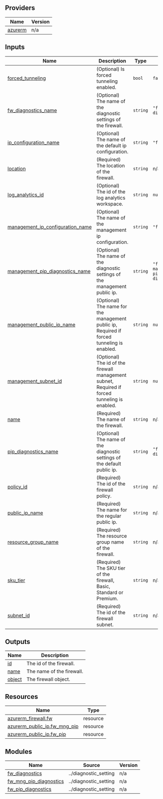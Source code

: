 <!-- BEGIN_TF_DOCS -->

## Providers

| Name | Version |
|------|---------|
| <a name="provider_azurerm"></a> [azurerm](#provider\_azurerm) | n/a |

## Inputs

| Name | Description | Type | Default | Required |
|------|-------------|------|---------|:--------:|
| <a name="input_forced_tunneling"></a> [forced\_tunneling](#input\_forced\_tunneling) | (Optional) Is forced tunneling enabled. | `bool` | `false` | no |
| <a name="input_fw_diagnostics_name"></a> [fw\_diagnostics\_name](#input\_fw\_diagnostics\_name) | (Optional) The name of the diagnostic settings of the firewall. | `string` | `"fw-diagnostics"` | no |
| <a name="input_ip_configuration_name"></a> [ip\_configuration\_name](#input\_ip\_configuration\_name) | (Optional) The name of the default ip configuration. | `string` | `"fw-pip"` | no |
| <a name="input_location"></a> [location](#input\_location) | (Required) The location of the firewall. | `string` | n/a | yes |
| <a name="input_log_analytics_id"></a> [log\_analytics\_id](#input\_log\_analytics\_id) | (Optional) The id of the log analytics workspace. | `string` | `null` | no |
| <a name="input_management_ip_configuration_name"></a> [management\_ip\_configuration\_name](#input\_management\_ip\_configuration\_name) | (Optional) The name of the management ip configuration. | `string` | `"fw-mng-pip"` | no |
| <a name="input_management_pip_diagnostics_name"></a> [management\_pip\_diagnostics\_name](#input\_management\_pip\_diagnostics\_name) | (Optional) The name of the diagnostic settings of the management public ip. | `string` | `"fw-management-pip-diagnostics"` | no |
| <a name="input_management_public_ip_name"></a> [management\_public\_ip\_name](#input\_management\_public\_ip\_name) | (Optional) The name for the management public ip, Required if forced tunneling is enabled. | `string` | `null` | no |
| <a name="input_management_subnet_id"></a> [management\_subnet\_id](#input\_management\_subnet\_id) | (Optional) The id of the firewall management subnet, Required if forced tunneling is enabled. | `string` | `null` | no |
| <a name="input_name"></a> [name](#input\_name) | (Required) The name of the firewall. | `string` | n/a | yes |
| <a name="input_pip_diagnostics_name"></a> [pip\_diagnostics\_name](#input\_pip\_diagnostics\_name) | (Optional) The name of the diagnostic settings of the default public ip. | `string` | `"fw-pip-diagnostics"` | no |
| <a name="input_policy_id"></a> [policy\_id](#input\_policy\_id) | (Required) The id of the firewall policy. | `string` | n/a | yes |
| <a name="input_public_ip_name"></a> [public\_ip\_name](#input\_public\_ip\_name) | (Required) The name for the regular public ip. | `string` | n/a | yes |
| <a name="input_resource_group_name"></a> [resource\_group\_name](#input\_resource\_group\_name) | (Required) The resource group name of the firewall. | `string` | n/a | yes |
| <a name="input_sku_tier"></a> [sku\_tier](#input\_sku\_tier) | (Required) The SKU tier of the firewall, Basic, Standard or Premium. | `string` | n/a | yes |
| <a name="input_subnet_id"></a> [subnet\_id](#input\_subnet\_id) | (Required) The id of the firewall subnet. | `string` | n/a | yes |

## Outputs

| Name | Description |
|------|-------------|
| <a name="output_id"></a> [id](#output\_id) | The id of the firewall. |
| <a name="output_name"></a> [name](#output\_name) | The name of the firewall. |
| <a name="output_object"></a> [object](#output\_object) | The firewall object. |

## Resources

| Name | Type |
|------|------|
| [azurerm_firewall.fw](https://registry.terraform.io/providers/hashicorp/azurerm/latest/docs/resources/firewall) | resource |
| [azurerm_public_ip.fw_mng_pip](https://registry.terraform.io/providers/hashicorp/azurerm/latest/docs/resources/public_ip) | resource |
| [azurerm_public_ip.fw_pip](https://registry.terraform.io/providers/hashicorp/azurerm/latest/docs/resources/public_ip) | resource |

## Modules

| Name | Source | Version |
|------|--------|---------|
| <a name="module_fw_diagnostics"></a> [fw\_diagnostics](#module\_fw\_diagnostics) | ../diagnostic_setting | n/a |
| <a name="module_fw_mng_pip_diagnostics"></a> [fw\_mng\_pip\_diagnostics](#module\_fw\_mng\_pip\_diagnostics) | ../diagnostic_setting | n/a |
| <a name="module_fw_pip_diagnostics"></a> [fw\_pip\_diagnostics](#module\_fw\_pip\_diagnostics) | ../diagnostic_setting | n/a |
<!-- END_TF_DOCS -->